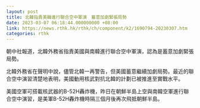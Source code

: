 ```yaml
---
layout: post
title: 北韓指責美韓進行聯合空中軍演　蓄意加劇緊張局勢
date: 2023-03-07 06:18:44.000000000 +08:00
link: https://news.rthk.hk/rthk/ch/component/k2/1690794-20230307.htm
categories: rthk
---
```


朝中社報道，北韓外務省指責美國與南韓進行聯合空中軍演，認為是蓄意加劇緊張局勢。

北韓外務省在聲明中說，儘管北韓一再警告，但美國蓄意繼續加劇局勢。最近的聯合空中演習清楚地表明，美國動用核武對抗北韓的計劃已被推進至實戰水平。

美國空軍可搭載核武器的B-52H轟炸機，昨日在朝鮮半島上空與南韓空軍進行聯合空中演習，是美軍B-52H轟炸機時隔三個月後再次飛抵朝鮮半島。
